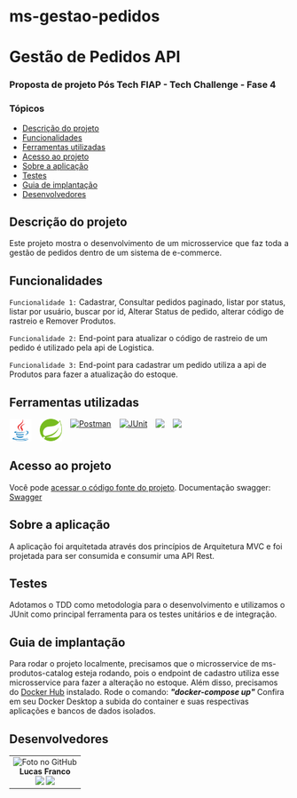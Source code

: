 # ms-gestao-pedidos

# Gestão de Pedidos API

### Proposta de projeto Pós Tech FIAP - Tech Challenge - Fase 4

### Tópicos

- [Descrição do projeto](#descrição-do-projeto)
- [Funcionalidades](#funcionalidades)
- [Ferramentas utilizadas](#ferramentas-utilizadas)
- [Acesso ao projeto](#acesso-ao-projeto)
- [Sobre a aplicação](#sobre-a-aplicação)
- [Testes](#testes)
- [Guia de implantação](#guia-de-implantação)
- [Desenvolvedores](#desenvolvedores)

## Descrição do projeto

<p align="justify">
Este projeto mostra o desenvolvimento de um microsservice que faz toda a gestão de pedidos dentro de um sistema de e-commerce.
</p>

## Funcionalidades

`Funcionalidade 1:` Cadastrar, Consultar pedidos paginado, listar por status, listar por usuário, buscar por id, Alterar Status de pedido, alterar código de rastreio e Remover Produtos.

`Funcionalidade 2:` End-point para atualizar o código de rastreio de um pedido é utilizado pela api de Logistica.

`Funcionalidade 3:` End-point para cadastrar um pedido utiliza a api de Produtos para fazer a atualização do estoque.

## Ferramentas utilizadas
<div style="display: flex; gap: 15px">
<a href="https://www.java.com" target="_blank"> 
    <img src="https://raw.githubusercontent.com/devicons/devicon/master/icons/java/java-original.svg" alt="Java" width="40" height="40"/> 
</a>

<a href="https://spring.io/" target="_blank"> 
    <img src="https://raw.githubusercontent.com/devicons/devicon/master/icons/spring/spring-original.svg" alt="Spring" width="40" height="40"/> 
</a>

<a href="https://www.postman.com/" target="_blank"> 
    <img src="https://cdn.jsdelivr.net/gh/devicons/devicon@latest/icons/postman/postman-original.svg" alt="Postman" width="40" /> 
</a>

<a href="https://junit.org/junit5/" target="_blank"> 
    <img src="https://camo.githubusercontent.com/47ab606787e47aee8033b92c8f1d05c0e74b9b81904550f35a8f54e39f6c993b/68747470733a2f2f6a756e69742e6f72672f6a756e6974352f6173736574732f696d672f6a756e6974352d6c6f676f2e706e67" alt="JUnit" width="40" height="40"/> 
</a>

<a href="https://www.postgresql.org/" target="_blank">
    <img src="https://cdn.jsdelivr.net/gh/devicons/devicon@latest/icons/postgresql/postgresql-plain.svg" width="40"/>
</a>

<a href="https://www.docker.com/" target="_blank">
    <img src="https://cdn.jsdelivr.net/gh/devicons/devicon@latest/icons/docker/docker-plain.svg" width="40"/>
</a>

</div>


## Acesso ao projeto

Você pode [acessar o código fonte do projeto](https://github.com/Grupo23TC/ms-gestao-pedidos).
Documentação swagger: [Swagger](http://localhost:8080/ms-gestao-pedidos.html)

## Sobre a aplicação

A aplicação foi arquitetada através dos princípios de Arquitetura MVC e foi projetada para ser consumida e consumir uma API Rest.

## Testes
Adotamos o TDD como metodologia para o desenvolvimento e utilizamos o JUnit como principal ferramenta para os testes
unitários e de integração.

## Guia de implantação
Para rodar o projeto localmente, precisamos que o microsservice de ms-produtos-catalog esteja rodando, pois o endpoint de cadastro utiliza esse microsservice para fazer a alteração no estoque. Além disso, precisamos do  [Docker Hub](https://www.docker.com/) instalado.
Rode o comando: <b><i>"docker-compose up"</i></b>
Confira em seu Docker Desktop a subida do container e suas respectivas aplicações e bancos de dados isolados.

## Desenvolvedores
<table align="center">
  <tr>
    <td align="center">
      <div>
        <img src="https://avatars.githubusercontent.com/LucasFrancoBN" width="120px;" alt="Foto no GitHub" class="profile"/><br>
          <b> Lucas Franco   </b><br>
            <a href="https://www.linkedin.com/in/lucas-franco-barbosa-navarro-a51937221/" alt="Linkedin"><img src="https://img.shields.io/badge/LinkedIn-0077B5?style=for-the-badge&logo=linkedin&logoColor=white" height="20"></a>
            <a href="https://github.com/LucasFrancoBN" alt="Github"><img src="https://img.shields.io/badge/GitHub-100000?style=for-the-badge&logo=github&logoColor=white" height="20"></a>
      </div>
    </td>
  </tr>
</table>